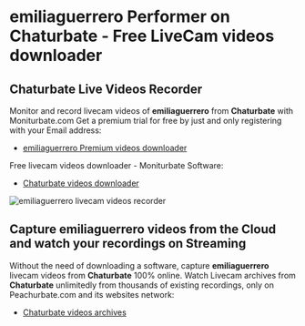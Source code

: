# emiliaguerrero Performer on Chaturbate - Free LiveCam videos downloader

## Chaturbate Live Videos Recorder

Monitor and record livecam videos of **emiliaguerrero** from **Chaturbate** with Moniturbate.com
Get a premium trial for free by just and only registering with your Email address:
* [emiliaguerrero Premium videos downloader](https://moniturbate.com/request-demo-licence-key.html)

Free livecam videos downloader - Moniturbate Software:
* [Chaturbate videos downloader](https://moniturbate.com/moniturbate-download-software.html)

![emiliaguerrero livecam videos recorder](https://peachurnet.com/templates/moniturbate-software.png)


## Capture emiliaguerrero videos from the Cloud and watch your recordings on Streaming

Without the need of downloading a software, capture **emiliaguerrero** livecam videos from **Chaturbate** 100% online.
Watch Livecam archives from **Chaturbate** unlimitedly from thousands of existing recordings, only on Peachurbate.com and its websites network:
* [Chaturbate videos archives](https://peachurnet.com/)